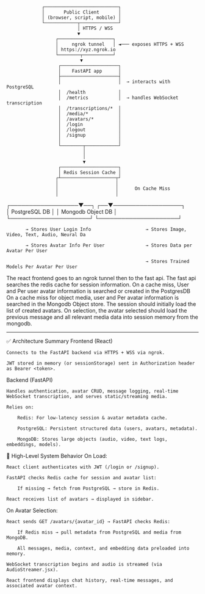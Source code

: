                                                                                                     
                                                                                                    
                 ┌───────────────────────────┐                                                      
                 │       Public Client       │                                                      
                 │ (browser, script, mobile) │                                                      
                 └────────────┬──────────────┘                                                      
                              │ HTTPS / WSS                                                         
                              ▼                                                                     
                      ┌────────────────────┐                                                        
                      │     ngrok tunnel   │ ◄─── exposes HTTPS + WSS                               
                      │ https://xyz.ngrok.io                                                        
                      └────────┬───────────┘                                                        
                               ▼                                                                    
                       ┌─────────────────────┐                                                      
                       │    FastAPI app      │                                                      
                       ├─────────────────────┤                                                      
                       │                     │  → interacts with PostgreSQL                         
                       │  /health            │                                                      
                       │  /metrics           │  → handles WebSocket transcription                   
                       │  /transcriptions/*  │                                                      
                       │  /media/*           │                                                      
                       │  /avatars/*         │                                                      
                       │  /login             │                                                      
                       │  /logout            │                                                      
                       │  /signup            │                                                      
                       │                     │                                                      
                       └────────┬────────────┘                                                      
                                │                                                                   
                                │                                                                   
                                ▼                                                                   
                       ┌─────────────────────┐                                                      
                       │ Redis Session Cache │                                                      
                      ┌┴────────────────────┬┘                                                      
                      │                     │                                                       
                      │                     │      On Cache Miss                                    
                      │                     │                                                       
   ┌──────────────────▼──┐               ┌──▼──────────────────┐                                    
   │  PostgreSQL DB      │               │ Mongodb Object DB   │                                    
   └─────────────────────┘               └─────────────────────┘                                    
                                                                                                    
           → Stores User Login Info                    → Stores Image, Video, Text, Audio, Neural Da
                                                                                                    
           → Stores Avatar Info Per User               → Stores Data per Avatar Per User            
                                                                                                    
                                                       → Stores Trained Models Per Avatar Per User  
                                                                                                    
                                                                                                    
                                                                                                    

                                                                                                                                                                                                     
The react frontend goes to an ngrok tunnel then to the fast api.
The fast api searches the redis cache for session information. 
On a cache miss, User and Per user avatar information is searched or created in the PostgresDB
On a cache miss for object media, user and Per avatar information is searched in the Mongodb Object store. The session should initially load the list of created avatars. On selection, the avatar selected should load the previous message and all relevant media data into session memory from the mongodb. 

---

✅ Architecture Summary
Frontend (React)

    Connects to the FastAPI backend via HTTPS + WSS via ngrok.

    JWT stored in memory (or sessionStorage) sent in Authorization header as Bearer <token>.

Backend (FastAPI)

    Handles authentication, avatar CRUD, message logging, real-time WebSocket transcription, and serves static/streaming media.

    Relies on:

        Redis: For low-latency session & avatar metadata cache.

        PostgreSQL: Persistent structured data (users, avatars, metadata).

        MongoDB: Stores large objects (audio, video, text logs, embeddings, models).

🧠 High-Level System Behavior
On Load:

    React client authenticates with JWT (/login or /signup).

    FastAPI checks Redis cache for session and avatar list:

        If missing → fetch from PostgreSQL → store in Redis.

    React receives list of avatars → displayed in sidebar.

On Avatar Selection:

    React sends GET /avatars/{avatar_id} → FastAPI checks Redis:

        If Redis miss → pull metadata from PostgreSQL and media from MongoDB.

        All messages, media, context, and embedding data preloaded into memory.

    WebSocket transcription begins and audio is streamed (via AudioStreamer.jsx).

    React frontend displays chat history, real-time messages, and associated avatar context.